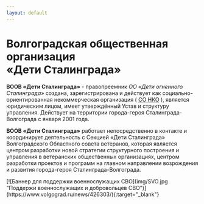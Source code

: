 ```yaml
---
layout: default
---
```


<h1 class="center">
    Волгоградская общественная организация
    <br>&#171;Дети Сталинграда&#187;</h1>
<p> <strong>ВООВ &#171;Дети Сталинграда&#187;</strong>
    - правопреемник <em>ОО &#171;Дети огненного Сталинграда&#187;</em>
    создана, зарегистрирована и действует как социально-ориентированная некоммерческая организация ( <abbr
        title="Социально-ориентированная некоммерческая организация">СО НКО</abbr>
    ), является юридическим лицом, имеет утверждённый Устав и структуру управления. Действует на территории
    города-героя Сталинграда-Волгограда с января 2001 года.
</p>
<p> <strong>ВООВ &#171;Дети Сталинграда&#187;</strong>
    работает непосредственно в контакте и координирует деятельность с Секцией &#171;Дети Сталинграда&#187;
    Волгоградского Областного совета ветеранов, которая является центром разработки новой стратегии структурного
    построения и управления в ветеранских общественных организациях, центром разработки проектов и программ на
    главном направлении возрождения и развития города-героя Сталинграда-Волгограда.
</p>
[![Баннер для поддержки военнослужащих СВО](img/SVO.jpg "Поддержи военнослужащих и добровольцев СВО")](https://www.volgograd.ru/news/426303/){:target="_blank"}